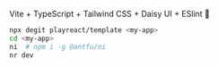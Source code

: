 Vite + TypeScript + Tailwind CSS + Daisy UI + ESlint 🤏

```sh
npx degit playreact/template <my-app>
cd <my-app>
ni  # npm i -g @antfu/ni
nr dev
```